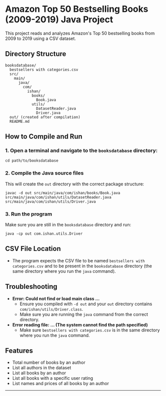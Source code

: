 # Amazon Top 50 Bestselling Books (2009-2019) Java Project

This project reads and analyzes Amazon's Top 50 bestselling books from 2009 to 2019 using a CSV dataset.

## Directory Structure
```
booksdatabase/
  bestsellers with categories.csv
  src/
    main/
      java/
        com/
          ishan/
            books/
              Book.java
            utils/
              DatasetReader.java
              Driver.java
  out/ (created after compilation)
  README.md
```

## How to Compile and Run

### 1. Open a terminal and navigate to the `booksdatabase` directory:
```
cd path/to/booksdatabase
```

### 2. Compile the Java source files
This will create the `out` directory with the correct package structure:
```
javac -d out src/main/java/com/ishan/books/Book.java src/main/java/com/ishan/utils/DatasetReader.java src/main/java/com/ishan/utils/Driver.java
```

### 3. Run the program
Make sure you are still in the `booksdatabase` directory and run:
```
java -cp out com.ishan.utils.Driver
```

## CSV File Location
- The program expects the CSV file to be named `bestsellers with categories.csv` and to be present in the `booksdatabase` directory (the same directory where you run the `java` command).

## Troubleshooting
- **Error: Could not find or load main class ...**
  - Ensure you compiled with `-d out` and your `out` directory contains `com/ishan/utils/Driver.class`.
  - Make sure you are running the `java` command from the correct directory.
- **Error reading file: ... (The system cannot find the path specified)**
  - Make sure `bestsellers with categories.csv` is in the same directory where you run the `java` command.

## Features
- Total number of books by an author
- List all authors in the dataset
- List all books by an author
- List all books with a specific user rating
- List names and prices of all books by an author

---
